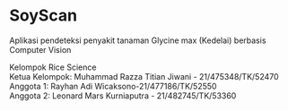 # SoyScan
Aplikasi pendeteksi penyakit tanaman Glycine max (Kedelai) berbasis Computer Vision

Kelompok Rice Science <br/>
Ketua Kelompok: Muhammad Razza Titian Jiwani - 21/475348/TK/52470<br/>
Anggota 1: Rayhan Adi Wicaksono-21/477186/TK/52550<br/>
Anggota 2: Leonard Mars Kurniaputra - 21/482745/TK/53360
